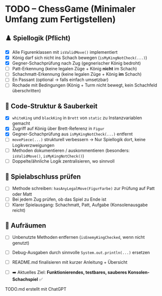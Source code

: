 # TODO – ChessGame (Minimaler Umfang zum Fertigstellen)

## ♟️ Spiellogik (Pflicht)

- [x] Alle Figurenklassen mit `isValidMove()` implementiert
- [x] König darf sich nicht ins Schach bewegen (`isMyKingNotCheck(...)`)
- [x] Gegner-Schachprüfung nach Zug (gegnerischer König bedroht)
- [ ] Patt-Erkennung (keine legalen Züge + König **nicht** im Schach)
- [ ] Schachmatt-Erkennung (keine legalen Züge + König **im** Schach)
- [ ] En Passant (optional → falls einfach umsetzbar)
- [ ] Rochade mit Bedingungen (König + Turm nicht bewegt, kein Schachfeld überschritten)

## 🧠 Code-Struktur & Sauberkeit

- [x] `whiteKing` und `blackKing` in `Brett` von `static` zu Instanzvariablen gemacht
- [x] Zugriff auf König über Brett-Referenz in `Figur`
- [x] Gegner-Schachprüfung aus `isMyKingNotCheck(...)` entfernt
- [ ] `movePiece(...)` strukturell verbessern → Nur Spiellogik dort, keine Logikverzweigungen
- [ ] Methoden dokumentieren / auskommentieren (besonders: `isValidMove()`, `isMyKingNotCheck()`)
- [ ] Doppelte/ähnliche Logik zentralisieren, wo sinnvoll

## 🧪 Spielabschluss prüfen

- [ ] Methode schreiben: `hasAnyLegalMove(FigurFarbe)` zur Prüfung auf Patt oder Matt
- [ ] Bei jedem Zug prüfen, ob das Spiel zu Ende ist
- [ ] Klarer Spielausgang: Schachmatt, Patt, Aufgabe (Konsolenausgabe reicht)

## 🧹 Aufräumen

- [ ] Unbenutzte Methoden entfernen (`isEnemyKingChecked`, wenn nicht genutzt)
- [ ] Debug-Ausgaben durch sinnvolle `System.out.println(...)` ersetzen
- [ ] README.md finalisieren mit kurzer Anleitung + Übersicht

- [ ] ➡️ Aktuelles Ziel: **Funktionierendes, testbares, sauberes Konsolen-Schachspiel** ✅

TODO.md erstellt mit ChatGPT
